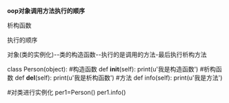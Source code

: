 **oop对象调用方法执行的顺序**

析构函数


执行的顺序

对象(类的实例化)--类的构造函数--执行的是调用的方法-最后执行析构方法

class Person(object):
	#构造函数
	def __init__(self):
		print(u'我是构造函数')
	#析构函数
	def __del__(self):
		print(u'我是析构函数')
	#方法
	def info(self):
		print(u'我是方法')

#对类进行实例化
per1=Person()
per1.info()
